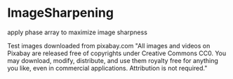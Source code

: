 # ImageSharpening
apply phase array to maximize image sharpness

Test images downloaded from pixabay.com
"All images and videos on Pixabay are released free of copyrights under Creative Commons CC0. 
You may download, modify, distribute, and use them royalty free for anything you like, even in 
commercial applications. Attribution is not required."
